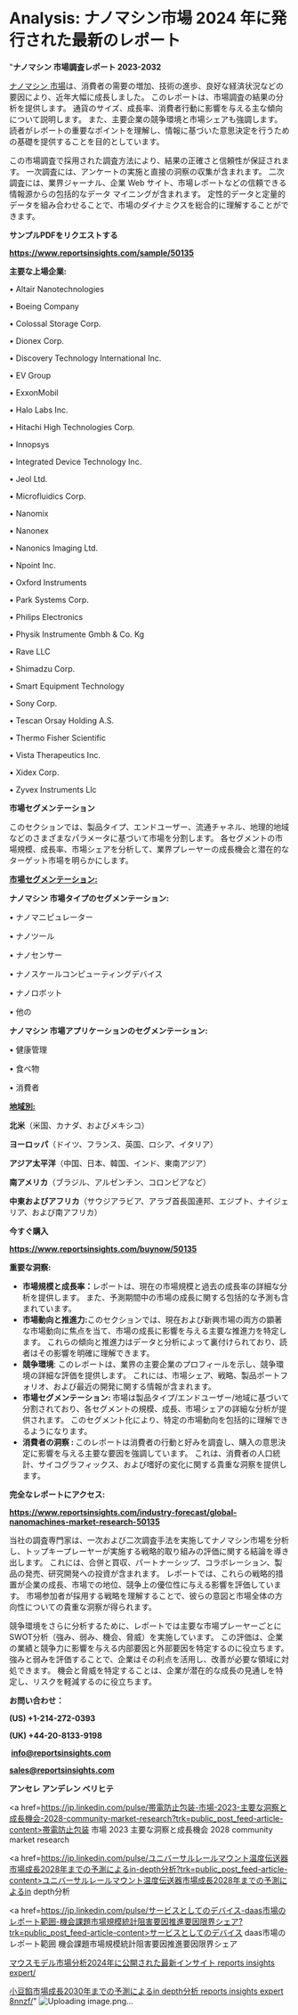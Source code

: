 # Analysis: ナノマシン市場 2024 年に発行された最新のレポート

"<strong>ナノマシン 市場調査レポート 2023-2032</strong>

<a href=https://www.reportsinsights.com/sample/50135>ナノマシン 市場</a>は、消費者の需要の増加、技術の進歩、良好な経済状況などの要因により、近年大幅に成長しました。 このレポートは、市場調査の結果の分析を提供します。 通貨のサイズ、成長率、消費者行動に影響を与える主な傾向について説明します。 また、主要企業の競争環境と市場シェアも強調します。 読者がレポートの重要なポイントを理解し、情報に基づいた意思決定を行うための基礎を提供することを目的としています。

この市場調査で採用された調査方法により、結果の正確さと信頼性が保証されます。 一次調査には、アンケートの実施と直接の洞察の収集が含まれます。 二次調査には、業界ジャーナル、企業 Web サイト、市場レポートなどの信頼できる情報源からの包括的なデータ マイニングが含まれます。 定性的データと定量的データを組み合わせることで、市場のダイナミクスを総合的に理解することができます。

<strong><b>サンプルPDFをリクエストする</b></strong>

<a href=https://www.reportsinsights.com/sample/50135><strong><u>https://www.reportsinsights.com/sample/50135</u></strong></a>

<strong>主要な上場企業:</strong>

• Altair Nanotechnologies

• Boeing Company

• Colossal Storage Corp.

• Dionex Corp.

• Discovery Technology International  Inc.

• EV Group

• ExxonMobil

• Halo Labs Inc.

• Hitachi High Technologies Corp.

• Innopsys

• Integrated Device Technology Inc.

• Jeol Ltd.

• Microfluidics Corp.

• Nanomix

• Nanonex

• Nanonics Imaging Ltd.

• Npoint  Inc.

• Oxford Instruments

• Park Systems Corp.

• Philips Electronics

• Physik Instrumente Gmbh & Co. Kg

• Rave LLC

• Shimadzu Corp.

• Smart Equipment Technology

• Sony Corp.

• Tescan Orsay Holding A.S.

• Thermo Fisher Scientific

• Vista Therapeutics Inc.

• Xidex Corp.

• Zyvex Instruments Llc

<strong>市場セグメンテーション</strong>

このセクションでは、製品タイプ、エンドユーザー、流通チャネル、地理的地域などのさまざまなパラメータに基づいて市場を分割します。 各セグメントの市場規模、成長率、市場シェアを分析して、業界プレーヤーの成長機会と潜在的なターゲット市場を明らかにします。

<strong><u>市場セグメンテーション</u></strong><strong><u>:</u></strong>

<strong>ナノマシン 市場タイプのセグメンテーション:</strong>

• ナノマニピュレーター

• ナノツール

• ナノセンサー

• ナノスケールコンピューティングデバイス

• ナノロボット

• 他の

<strong>ナノマシン 市場アプリケーションのセグメンテーション:</strong>

• 健康管理

• 食べ物

• 消費者

<strong><u>地域別</u></strong><strong><u>:</u></strong>

<strong>北米</strong>（米国、カナダ、およびメキシコ）

<strong>ヨーロッパ</strong>（ドイツ、フランス、英国、ロシア、イタリア）

<strong>アジア太平洋</strong>（中国、日本、韓国、インド、東南アジア）

<strong>南アメリカ</strong>（ブラジル、アルゼンチン、コロンビアなど）

<strong>中東およびアフリカ</strong>（サウジアラビア、アラブ首長国連邦、エジプト、ナイジェリア、および南アフリカ）

<strong>今すぐ購入</strong>

<a href=https://www.reportsinsights.com/buynow/50135><strong><u>https://www.reportsinsights.com/buynow/50135</u></strong></a>

<strong>重要な洞察:</strong>
<ul>
  <li><strong>市場規模と成長率：</strong>レポートは、現在の市場規模と過去の成長率の詳細な分析を提供します。 また、予測期間中の市場の成長に関する包括的な予測も含まれています。</li>
  <li><strong>市場動向と推進力:</strong>このセクションでは、現在および新興市場の両方の顕著な市場動向に焦点を当て、市場の成長に影響を与える主要な推進力を特定します。 これらの傾向と推進力はデータと分析によって裏付けられており、読者はその影響を明確に理解できます。</li>
  <li><strong>競争環境</strong>: このレポートは、業界の主要企業のプロフィールを示し、競争環境の詳細な評価を提供します。 これには、市場シェア、戦略、製品ポートフォリオ、および最近の開発に関する情報が含まれます。</li>
  <li><strong>市場セグメンテーション: </strong>市場は製品タイプ/エンドユーザー/地域に基づいて分割されており、各セグメントの規模、成長、市場シェアの詳細な分析が提供されます。 このセグメント化により、特定の市場動向を包括的に理解できるようになります。</li>
  <li><strong>消費者の洞察 : </strong>このレポートは消費者の行動と好みを調査し、購入の意思決定に影響を与える主要な要因を強調しています。 これは、消費者の人口統計、サイコグラフィックス、および嗜好の変化に関する貴重な洞察を提供します。</li>
</ul>
<strong>完全なレポートにアクセス:</strong>

<a href=https://www.reportsinsights.com/industry-forecast/global-nanomachines-market-research-50135><strong><u><b>https://www.reportsinsights.com/industry-forecast/global-nanomachines-market-research-50135</b></u></strong></a>

当社の調査専門家は、一次および二次調査手法を実施してナノマシン市場を分析し、トップキープレーヤーが実施する戦略的取り組みの評価に関する結論を導き出します。 これには、合併と買収、パートナーシップ、コラボレーション、製品の発売、研究開発への投資が含まれます。 レポートでは、これらの戦略的措置が企業の成長、市場での地位、競争上の優位性に与える影響を評価しています。 市場参加者が採用する戦略を理解することで、彼らの意図と市場全体の方向性についての貴重な洞察が得られます。

競争環境をさらに分析するために、レポートでは主要な市場プレーヤーごとにSWOT分析（強み、弱み、機会、脅威）を実施しています。 この評価は、企業の業績と競争力に影響を与える内部要因と外部要因を特定するのに役立ちます。 強みと弱みを評価することで、企業はその利点を活用し、改善が必要な領域に対処できます。 機会と脅威を特定することは、企業が潜在的な成長の見通しを特定し、リスクを軽減するのに役立ちます。

<strong>お問い合わせ：</strong>

<strong>(US) +1-214-272-0393</strong>

<strong>(UK) +44-20-8133-9198</strong>

<strong> </strong><a href=info@reportsinsights.com><strong><u>info@reportsinsights.com</u></strong></a>

<a href=sales@reportsinsights.com><strong><u>sales@reportsinsights.com</u></strong></a>

<strong>アンセレ アンデレン ベリヒテ</strong>

<a href=https://jp.linkedin.com/pulse/帯電防止包装-市場-2023-主要な洞察と成長機会-2028-community-market-research?trk=public_post_feed-article-content>帯電防止包装 市場 2023 主要な洞察と成長機会 2028 community market research</a>

<a href=https://jp.linkedin.com/pulse/ユニバーサルレールマウント温度伝送器市場成長2028年までの予測によるin-depth分析?trk=public_post_feed-article-content>ユニバーサルレールマウント温度伝送器市場成長2028年までの予測によるin depth分析</a>

<a href=https://jp.linkedin.com/pulse/サービスとしてのデバイス-daas市場のレポート範囲-機会課題市場規模統計阻害要因推進要因限界シェア?trk=public_post_feed-article-content>サービスとしてのデバイス daas市場のレポート範囲 機会課題市場規模統計阻害要因推進要因限界シェア</a>

<a href=https://www.linkedin.com/pulse/マウスモデル市場分析2024年に公開された最新インサイト-reports-insights-expert/>マウスモデル市場分析2024年に公開された最新インサイト reports insights expert/</a>

<a href=https://www.linkedin.com/pulse/小豆餡市場成長2030年までの予測によるin-depth分析-reports-insights-expert-8nnzf/>小豆餡市場成長2030年までの予測によるin depth分析 reports insights expert 8nnzf/</a>"
![Uploading image.png…]()
